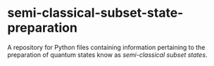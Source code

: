 # semi-classical-subset-state-preparation
A repository for Python files containing information pertaining to the preparation of quantum states know as *semi-classical subset states*.
